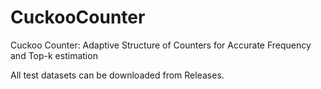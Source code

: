 # CuckooCounter
  Cuckoo Counter: Adaptive Structure of Counters for Accurate Frequency and Top-k estimation

All test datasets can be downloaded from Releases.

